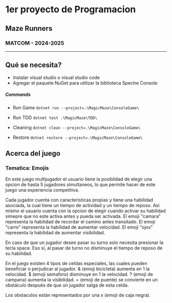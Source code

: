 # 1er proyecto de Programacion
## Maze Runners
### MATCOM - 2024-2025

---------------------------------
## Qué se necesita?
- Instalar visual studio o visual studio code
- Agregar el paquete NuGet para utilizar la biblioteca Spectre Console


##### Commands

* Run Game `dotnet run --project=.\MagicMaze\ConsoleGame\`
* Run TDD `dotnet test .\MagicMaze\TDD\`

* Cleaning `dotnet clean --project=.\MagicMaze\ConsoleGame\ `
* Restore `dotnet restore --project=.\MagicMaze\ConsoleGame\ `


## Acerca del juego
### Tematica: Emojis
En este juego multijugador el usuario tiene la posiblidad de elegir una opcion de hasta 5 jugadores simultaneos, lo que permite hacer de este juego una experiencia competitiva.

Cada jugador cuenta con caracteristicas propias y tiene una habilidad asociada, la cual tiene un tiempo de actividad y un tiempo de reposo. Asi mismo el usuario cuenta con la opcion de elegir cuando activar su habilidad simepre que no este activa antes y pueda ser activada. 
El emoji "camara" representa la habilidad de recordar el camino antes transitado.
El emoji "carro" representa la habilidad de aumentar velocidad.
El emoji "ojos" representa la habilidad de aumentar visibilidad.


En caso de que un jugador desee pasar su turno solo necesita presionar la tecla space. Eso sí, al pasar de turno no disminuye el tiempo de reposo de su habilidad. 

En el juego existen 4 tipos de celdas especiales, las cuales pueden beneficiar o perjudicar al jugador. 
& (emoji bicicleta) aumenta en 1 la velocidad.
$ (emoji semaforo) disminuye en 1 la velocidad.
? (emoji de campana) aumenta la visibilidad.
= (emoji de puente) se convierte en un obstáculo después de que un jugador salga de esta celda.

Los obstaculos están representados por una x (emoji de caja negra). 







